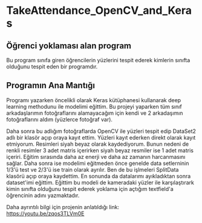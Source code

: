 # TakeAttendance_OpenCV_and_Keras
## Öğrenci yoklaması alan program
Bu program sınıfa giren öğrencilerin yüzlerini tespit ederek kimlerin sınıfta olduğunu tespit eden bir programdır. 

## Programın Ana Mantığı
Programı yazarken öncelikli olarak Keras kütüphanesi kullanarak deep learning methodunu ile modelimi eğittim. Bu projeyi yaparken tüm sınıf arkadaşlarımın fotoğraflarını alamayacağım için kendi ve 2 arkadaşımın fotoğraflarını aldım (yüzlerce fotoğraf var).

Daha sonra bu adlığım fotoğraflarda OpenCV ile yüzleri tespit edip DataSet2 adlı bir klasör açıp oraya kayıt ettim. Yüzleri kayıt ederken direkt olarak kayıt etmiyorum. Resimleri siyah beyaz olarak kaydediyorum. Bunun nedeni de renkli resimler 3 adet matris içerirken siyah beyaz resmiler ise 1 adet matris içeriri. Eğitim sırasında daha az enerji ve daha az zamanın harcanmasını sağlar. Daha sonra ise modelimi eğitmeden önce genelde data setlerninin 1/3'ü test ve 2/3'ü ise train olarak ayrılır. Ben de bu işlmeleri SplitData klasörü açıp oraya kaydettim. En sonunda da datalarımı ayıkladıktan sonra dataset'imi eğittim. Eğittim bu modeli de kameradaki yüzler ile karşılaştırark kimin sınıfta olduğunu tespit ederek yoklama için açtığım textfield'a öğrencinin adını yazmaktadır. 

Daha ayrıntılı bilgi için projenin anlatıldığı link: https://youtu.be/zqos3TLVm0E
